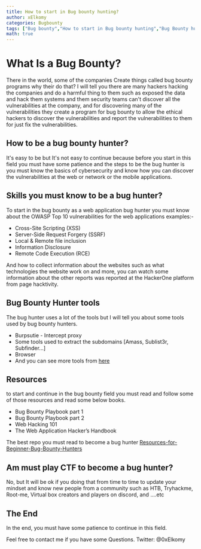 ```yaml
---
title: How to start in Bug bounty hunting?
author: xElkomy
categories: Bugbounty
tags: ["Bug bounty","How to start in Bug bounty hunting","Bug Bounty hunting"]
math: true
---
```


# What Is a Bug Bounty?

There in the world, some of the companies Create things called bug bounty programs why their do that? I will tell you there are many hackers hacking the companies and do a harmful thing to them such as exposed the data and hack them systems and them security teams can't discover all the vulnerabilities at the company, and for discovering many of the vulnerabilities they create a program for bug bounty to allow the ethical hackers to discover the vulnerabilities and report the vulnerabilities to them for just fix the vulnerabilities.

## How to be a bug bounty hunter?

It's easy to be but It's not easy to continue because before you start in this field you must have some patience and the steps to be the bug hunter is you must know the basics of cybersecurity and know how you can discover the vulnerabilities at the web or network or the mobile applications.

## Skills you must know to be a bug hunter?

To start in the bug bounty as a web application bug hunter you must know about the OWASP Top 10 vulnerabilities for the web applications examples:-

  - Cross-Site Scripting (XSS)
  - Server-Side Request Forgery (SSRF)
  - Local & Remote file inclusion
  - Information Disclosure
  - Remote Code Execution (RCE)

And how to collect information about the websites such as what technologies the website work on and more, you can watch some information about the other reports was reported at the HackerOne platform from page hacktivity.

## Bug Bounty Hunter tools

The bug hunter uses a lot of the tools but I will tell you about some tools used by bug bounty hunters.

  - Burpsutie - Intercept proxy
  - Some tools used to extract the subdomains [Amass, Sublist3r, Subfinder...]
  - Browser
  - And you can see more tools from [here](https://github.com/nahamsec/Resources-for-Beginner-Bug-Bounty-Hunters/blob/master/assets/tools.md)

## Resources

to start and continue in the bug bounty field you must read and follow some of those resources and read some below books.

  - Bug Bounty Playbook part 1
  - Bug Bounty Playbook part 2
  - Web Hacking 101
  - The Web Application Hacker’s Handbook

The best repo you must read to become a bug hunter
[Resources-for-Beginner-Bug-Bounty-Hunters](https://github.com/nahamsec/Resources-for-Beginner-Bug-Bounty-Hunters)

## Am must play CTF to become a bug hunter?

No, but It will be ok if you doing that from time to time to update your mindset and know new people from a community such as HTB, Tryhackme, Root-me, Virtual box creators and players on discord, and ....etc

## The End

In the end, you must have some patience to continue in this field.

Feel free to contact me if you have some Questions.
Twitter: @0xElkomy

